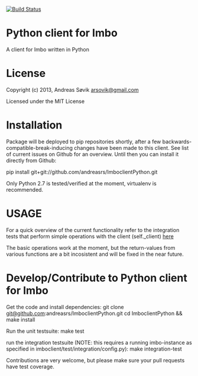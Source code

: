 [![Build Status](https://travis-ci.org/andreasrs/ImboclientPython.png?branch=master)](https://travis-ci.org/andreasrs/ImboclientPython)

Python client for Imbo
======================

A client for Imbo written in Python


License
=======

Copyright (c) 2013, Andreas Søvik <arsovik@gmail.com>

Licensed under the MIT License


Installation
============

Package will be deployed to pip repositories shortly, after a few backwards-compatible-break-inducing changes have been made to this client. See list of current issues on Github for an overview.
Until then you can install it directly from Github:

pip install git+git://github.com/andreasrs/ImboclientPython.git

Only Python 2.7 is tested/verified at the moment, virtualenv is recommended.

USAGE
=====

For a quick overview of the current functionality refer to the integration tests that perform simple operations with the client (self._client) [here](https://github.com/andreasrs/ImboclientPython/blob/master/imboclient/test/integration/test_client.py)

The basic operations work at the moment, but the return-values from various functions are a bit incosistent and will be fixed in the near future.


Develop/Contribute to Python client for Imbo
============================================

Get the code and install dependencies:
    git clone git@github.com:andreasrs/ImboclientPython.git
    cd ImboclientPython && make install

Run the unit testsuite:
    make test

run the integration testsuite (NOTE: this requires a running imbo-instance as specified in imboclient/test/integration/config.py):
    make integration-test

Contributions are very welcome, but please make sure your pull requests have test coverage.

